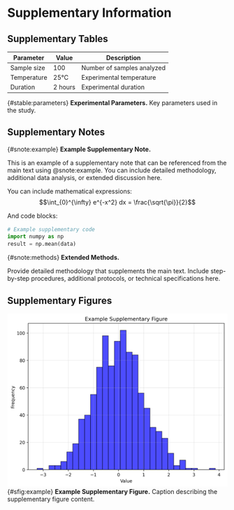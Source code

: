 # Supplementary Information

## Supplementary Tables

| Parameter | Value | Description |
|-----------|-------|-------------|
| Sample size | 100 | Number of samples analyzed |
| Temperature | 25°C | Experimental temperature |
| Duration | 2 hours | Experimental duration |

{#stable:parameters} **Experimental Parameters.** Key parameters used in the study.

## Supplementary Notes

{#snote:example} **Example Supplementary Note.**

This is an example of a supplementary note that can be referenced from the main text using @snote:example. You can include detailed methodology, additional data analysis, or extended discussion here.

You can include mathematical expressions:
$$\int_{0}^{\infty} e^{-x^2} dx = \frac{\sqrt{\pi}}{2}$$

And code blocks:
```python
# Example supplementary code
import numpy as np
result = np.mean(data)
```

{#snote:methods} **Extended Methods.**

Provide detailed methodology that supplements the main text. Include step-by-step procedures, additional protocols, or technical specifications here.

## Supplementary Figures

![](FIGURES/SFigure__example/SFigure__example.png)
{#sfig:example} **Example Supplementary Figure.** Caption describing the supplementary figure content.
